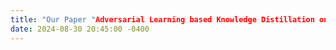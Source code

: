 ```yaml
---
title: "Our Paper "Adversarial Learning based Knowledge Distillation on 3D Point Clouds," has been accepted at the WACV 2025 Conference"
date: 2024-08-30 20:45:00 -0400
---
```

